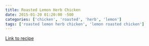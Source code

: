 ```yaml
---
title: Roasted Lemon Herb Chicken
date: 2015-01-20 01:20:00 -500
categories: ['chicken', 'roasted', 'herb', 'lemon']
tags: ['roasted lemon herb chicken', 'lemon roasted chicken']
---
```


[Link to recipe](http://allrecipes.com/Recipe/Roasted-Lemon-Herb-Chicken/Detail.aspx?event8=1&prop24=SR_Thumb&e11=lemon%20roasted%20chicken&e8=Quick%20Search&event10=1&e7=Recipe&soid=sr_results_p1i1)

